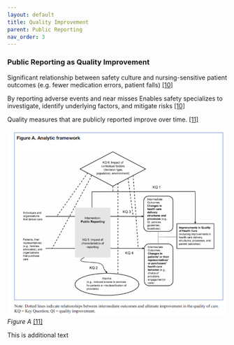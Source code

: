 ```yaml
---
layout: default
title: Quality Improvement
parent: Public Reporting
nav_order: 3
---
```


### Public Reporting as Quality Improvement

Significant relationship between safety culture and nursing-sensitive patient outcomes (e.g. fewer medication errors, patient falls) [[10]](https://rauchb.github.io/HCM-5101/sources.html#10) 

By reporting adverse events and near misses
Enables safety specializes to investigate, identify underlying factors, and mitigate risks [[10]](https://rauchb.github.io/HCM-5101/sources.html#10) 

Quality measures that are publicly reported improve over time. [[11]](https://rauchb.github.io/HCM-5101/sources.html#11) 


![](https://github.com/rauchb/HCM-5101/blob/main/images/figure-a.png)  
_Figure A_ [[11]](https://rauchb.github.io/HCM-5101/sources.html#11)  

This is additional text